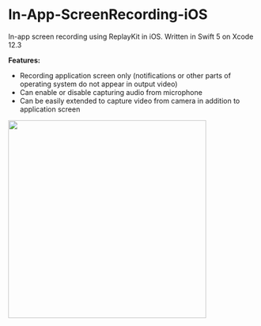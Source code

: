 # In-App-ScreenRecording-iOS
In-app screen recording using ReplayKit in iOS. Written in Swift 5 on Xcode 12.3

**Features:**
* Recording application screen only (notifications or other parts of operating system do not appear in output video)
* Can enable or disable capturing audio from microphone
* Can be easily extended to capture video from camera in addition to application screen


<img src="https://user-images.githubusercontent.com/8017394/132110004-0a53c68e-94ae-4485-aa5e-071ab3c93778.jpeg" width="400" align="center">


